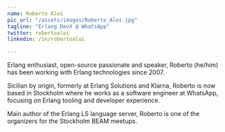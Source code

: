 ```yaml
---
name: Roberto Aloi
pic_url: "/assets/images/Roberto_Aloi.jpg"
tagline: "Erlang DevX @ WhatsApp"
twitter: robertoaloi
linkedin: /in/robertoaloi

---
```

Erlang enthusiast, open-source passionate and speaker, Roberto (he/him) has been working with Erlang technologies since 2007.

Sicilian by origin, formerly at Erlang Solutions and Klarna, Roberto is now based in Stockholm where he works as a software engineer at WhatsApp, focusing on Erlang tooling and developer experience.

Main author of the Erlang LS language server, Roberto is one of the organizers for the Stockholm BEAM meetups.
